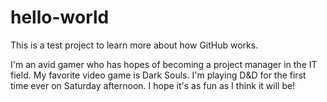 # hello-world
This is a test project to learn more about how GitHub works.

I'm an avid gamer who has hopes of becoming a project manager in the IT field. My favorite video game is Dark Souls. I'm playing D&D for the first time ever on Saturday afternoon. I hope it's as fun as I think it will be!
